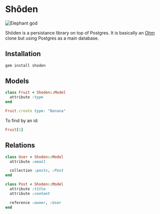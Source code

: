 # Shôden

![Elephant god](http://www.redprintdna.com/wp-content/uploads/2011/09/L-Elephant-Against-Sky.jpg)

Shôden is a persistance library on top of Postgres.
It is basically an [Ohm](https://github.com/soveran/ohm) clone but using
Postgres as a main database.

## Installation

```bash
gem install shoden
```

## Models

```ruby
class Fruit < Shoden::Model
  attribute :type
end
```

```ruby
Fruit.create type: "Banana"
```

To find by an id:

```ruby
Fruit[1]
```

## Relations

```ruby
class User < Shoden::Model
  attribute :email

  collection :posts, :Post
end

class Post < Shoden::Model
  attribute :title
  attribute :content

  reference :owner, :User
end
```
